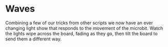 Waves
=====

Combining a few of our tricks from other scripts we now have an ever changing light show that responds to the movement of the microbit. Watch the lights wipe across the board, fading as they go, then tilt the board to send them a different way.
